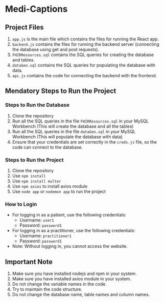 # Medi-Captions

## Project Files
1. `app.js` is the main file which contains the files for running the React app.
2. `backend.js` contains the files for running the backend server (connecting the database using get and post requests).
3. `FHIRResources.sql` contains the SQL queries for creating the database and tables.
4. `dataGen.sql` contains the SQL queries for populating the database with data.
5. `api.js` contains the code for connecting the backend with the frontend.

## Mendatory Steps to Run the Project
### Steps to Run the Database
1. Clone the repository
2. Run all the SQL queries in the file `FHIRResources.sql` in your MySQL Workbench (This will create the database and all the tables)
3. Run all the SQL queries in the file `dataGen.sql` in your MySQL Workbench (This will populate the database with data)
4. Ensure that your credentials are set correctly in the `creds.js` file, so the code can connect to the database.

### Steps to Run the Project
1. Clone the repository
2. Use `npm install`
3. Use `npm install multer` 
3. Use `npm axios` to install axios module
4. Use `node app` or `nodemon app` to run the project

### How to Login
* For logging in as a patient, use the following credentials:
    * Username: `user1`
    * Password: `password1`
* For logging in as a practitioner, use the following credentials:
    * Username: `practitioner1`
    * Password: `password1`
* Note: Without logging in, you cannot access the website.

## Important Note
1. Make sure you have installed nodejs and npm in your system.
2. Make sure you have installed axios module in your system.
3. Do not change the variable names in the code.
4. Try to maintain the code structure.
5. Do not change the database name, table names and column names.
